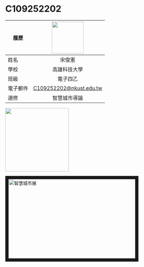 # C109252202
|    履歷     | <img src="https://github.com/Agroxty/C109252202/blob/main/11zon_cropped.png" width=100 height=100/>|
| ----------- | :----------------------------:|
| 姓名        | 宋俊憲          |
| 學校        | 高雄科技大學          |
| 班級        | 電子四乙            |
| 電子郵件    | C109252202@nkust.edu.tw     |
| 選修        | 智慧城市導論          |

<img src="https://github.com/Agroxty/C109252202/blob/main/Untitled.png" width="200" height="200">


<a href="https://www.youtube.com/watch?v=AT7xgxhWXpc" target="_blank"><img src="https://www.owlsome.tech/wp-content/uploads/2024/03/%E6%88%AA%E5%9C%96-2024-03-18-23.19.48-600x403.png"
alt="智慧城市展" width="400" height="250" border="10" /></a>
